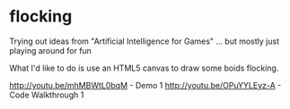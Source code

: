flocking
========

Trying out ideas from "Artificial Intelligence for Games" ... but mostly just playing around for fun

What I'd like to do is use an HTML5 canvas to draw some boids flocking.

http://youtu.be/mhMBWtL0bqM - Demo 1
http://youtu.be/OPuYYLEyz-A - Code Walkthrough 1
